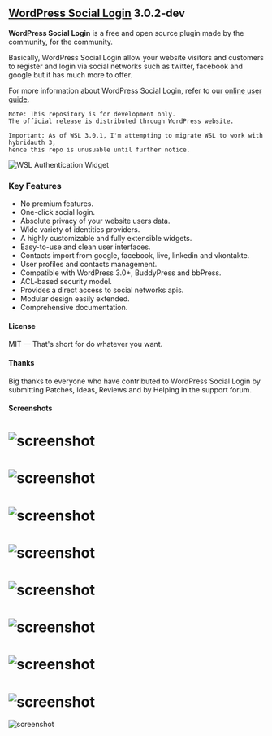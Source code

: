 ## [WordPress Social Login](https://wordpress.org/plugins/wordpress-social-login/) 3.0.2-dev

**WordPress Social Login** is a free and open source plugin made by the community, for the community.

Basically, WordPress Social Login allow your website visitors and customers to register and login via social networks such as twitter, facebook and google but it has much more to offer.

For more information about WordPress Social Login, refer to our [online user guide](http://miled.github.io/wordpress-social-login/).

    Note: This repository is for development only. 
    The official release is distributed through WordPress website.
    
    Important: As of WSL 3.0.1, I'm attempting to migrate WSL to work with hybridauth 3,
    hence this repo is unusuable until further notice.

![WSL Authentication Widget](https://raw.githubusercontent.com/miled/wordpress-social-login/master/assets/screenshot-1.png)

### Key Features

- No premium features.
- One-click social login.
- Absolute privacy of your website users data.
- Wide variety of identities providers.
- A highly customizable and fully extensible widgets.
- Easy-to-use and clean user interfaces.
- Contacts import from google, facebook, live, linkedin and vkontakte.
- User profiles and contacts management.
- Compatible with WordPress 3.0+, BuddyPress and bbPress.
- ACL-based security model.
- Provides a direct access to social networks apis.
- Modular design easily extended.
- Comprehensive documentation.

#### License 

MIT — That's short for do whatever you want.

#### Thanks

Big thanks to everyone who have contributed to WordPress Social Login by submitting Patches, Ideas, Reviews and by Helping in the support forum. 

#### Screenshots
![screenshot](https://raw.githubusercontent.com/miled/wordpress-social-login/master/assets/screenshot-2.png)
===
![screenshot](https://raw.githubusercontent.com/miled/wordpress-social-login/master/assets/screenshot-3.png)
===
![screenshot](http://miled.github.io/wordpress-social-login/assets/img/theme_fontawesome.png)
===
![screenshot](https://raw.githubusercontent.com/miled/wordpress-social-login/master/assets/screenshot-4.png)
=
![screenshot](https://raw.githubusercontent.com/miled/wordpress-social-login/master/assets/screenshot-5.png)
===
![screenshot](https://raw.githubusercontent.com/miled/wordpress-social-login/master/assets/screenshot-6.png)
===
![screenshot](https://raw.githubusercontent.com/miled/wordpress-social-login/master/assets/screenshot-7.png)
===
![screenshot](https://raw.githubusercontent.com/miled/wordpress-social-login/master/assets/screenshot-8.png)
===
![screenshot](https://raw.githubusercontent.com/miled/wordpress-social-login/master/assets/screenshot-9.png)
